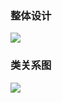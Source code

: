 
### 整体设计
![](https://mmbiz.qpic.cn/sz_mmbiz_png/zTfAIs5rNXiaKafsTUIKlmjZrCkwvew5BJ3uWPic8CKF5dEzc59sxGZwfA32xgPkqVBCMIn1uUlk1rJTf3FYgKnQ/640?wx_fmt=png&wxfrom=5&wx_lazy=1&wx_co=1)
### 类关系图
![](https://mmbiz.qpic.cn/sz_mmbiz_png/zTfAIs5rNXiaKafsTUIKlmjZrCkwvew5BezTy0Cg4MzWXo3MUJxu40UibdX8yVHrybeD8aXewKgWiadcwp8vxu55g/640?wx_fmt=png&wxfrom=5&wx_lazy=1&wx_co=1)